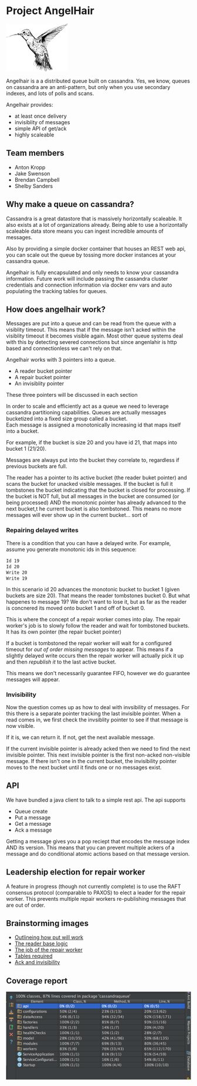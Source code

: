 Project AngelHair
====

![Image of hummingbird cause they're cool aren't they?](img/angelhair.jpg)

Angelhair is a a distributed queue built on cassandra. Yes, we know, queues on cassandra are an anti-pattern,
but only when you use secondary indexes, and lots of polls and scans.

Angelhair provides:

- at least once delivery
- invisiblity of messages
- simple API of get/ack
- highly scaleable

## Team members

- Anton Kropp
- Jake Swenson
- Brendan Campbell
- Shelby Sanders



## Why make a queue on cassandra?

Cassandra is a great datastore that is massively horizontally scaleable. It also exists at a lot of organizations
already.  Being able to use a horizontally scaleable data store means you can ingest incredible amounts of messages.
 
Also by providing a simple docker container that houses an REST web api, you can scale out the queue by tossing 
more docker instances at your cassandra queue.

Angelhair is fully encapsulated and only needs to know your cassandra information. Future work will include 
passing the cassandra cluster credentials and connection information via docker env vars and auto populating
the tracking tables for queues.

## How does angelhair work?

Messages are put into a queue and can be read from the queue with a visiblity timeout. This means
that if the message isn't acked within the visiblity timeout it becomes visible again.  Most other queue systems
deal with this by detecting severed connections but since angenlahir is http based and connectionless we can't rely on that.


Angelhair works with 3 pointers into a queue.

- A reader bucket pointer
- A repair bucket pointer
- An invisiblity pointer

These three pointers will be discussed in each section

In order to scale and efficiently act as a queue we need to leverage cassandra partitioning capabilities.
Queues are actually messages bucketized into a fixed size group called a bucket.   
Each message is assigned a monotonically increasing id that maps itself into a bucket. 

For example, if the bucket is size 20 and you have id 21, that maps into bucket 1 (21/20).  

Messages are always put into the bucket they correlate to, regardless if previous buckets are full.

The reader has a pointer to its active bucket (the reader buket pointer) and scans the bucket for unacked visible messages.  If the bucket is full
it tombstones the bucket indicating that the bucket is closed for processing.  If the bucket is NOT full, but all messages
in the bucket are consumed (or being processed) AND the monotonic pointer has already advanced to the next bucket,t he current 
bucket is also tombstoned. This means no more messages will ever show up in the current bucket... sort of

### Repairing delayed writes

There is a condition that you can have a delayed write. For example, assume you generate monotonic ids in this sequence:

```
Id 19
Id 20
Write 20
Write 19
```

In this scenario id 20 advances the monotonic bucket to bucket 1 (given buckets are size 20).  That means the reader tombstones
bucket 0. But what happenes to message 19? We don't want to lose it, but as far as the reader is concnered its moved onto bucket 1 and off of bucket 0.

This is where the concept of a repair worker comes into play. The repair worker's job is to slowly follow the reader and wait for tombstoned buckets. It 
has its own pointer (the repair bucket pointer)

If a bucket is tombstoned the repair worker will wait for a configured timeout for _out of order missing messages_ to appear. This means if a slightly
delayed write occurs then the repair worker will actually pick it up and then _republish it_ to the last active bucket.

This means we don't necessarily guarantee FIFO, however we do guarantee messages will appear.

### Invisibility

Now the question comes up as how to deal with invsibility of messages. For this there is a separate pointer tracking 
the last invisible pointer.  When a read comes in, we first check the invsiblity pointer to see if that message is now visible.

If it is, we can return it. If not, get the next available message.  

If the current invisible pointer is already acked then we need to find the next invisible pointer. This next invisible pointer is the first
non-acked non-visible message. If there isn't one in the current bucket, the invisibility pointer moves to the next bucket until it finds one 
or no messages exist.

## API

We have bundled a java client to talk to a simple rest api. The api supports

- Queue create
- Put a message
- Get a message
- Ack a message

Getting a message gives you a pop reciept that encodes the message index AND its version. This means that you can prevent multiple ackers of a message
and do conditional atomic actions based on that message version.


## Leadership election for repair worker

A feature in progress (though not currently complete) is to use the RAFT consensus protocol (comparable to PAXOS) to elect
a leader for the repair worker. This prevents multiple repair workers re-publishing messages that are out of order.

## Brainstorming images

- [Outlineing how put will work](brainstorming_images/put.JPG)
- [The reader base logic](brainstorming_images/reader.JPG)
- [The job of the repair worker](brainstorming_images/repair_worker.JPG)
- [Tables required](brainstorming_images/tables.JPG)
- [Ack and invisibility](brainstorming_images/ack_and_invisibility.JPG)

## Coverage report

![Coverage report picture](img/coverage_report.PNG)